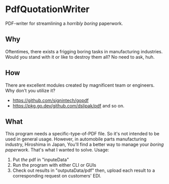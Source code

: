 # PdfQuotationWriter
PDF-writer for streamlining a *horribly boring* paperwork.


## Why
Oftentimes, there exists a frigging boring tasks in manufacturing industries. Would you stand with it or like to destroy them all? No need to ask, huh.


## How
There are excellent modules created by magnificent team or engineers. Why don't you utilize it?
- https://github.com/signintech/gopdf
- https://pkg.go.dev/github.com/dslipak/pdf
and so on.


## What
This program needs a specific-type-of-PDF file. So it's not intended to be used in general usage.
However, in automobile parts manufacturing industry, Hiroshima in Japan, You'll find a better way to manage your *boring paperwork*. That's what I wanted to solve.
Usage:
1. Put *the* pdf in "inputeData"
2. Run the program with either CLI or GUIs
3. Check out results in "outputaData/pdf"
then, upload each result to a corresponding request on customers' EDI.

